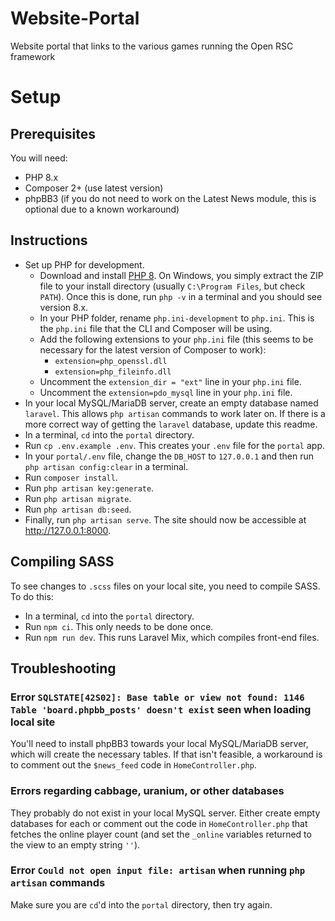 # Website-Portal
Website portal that links to the various games running the Open RSC framework

# Setup
## Prerequisites
You will need:
- PHP 8.x
- Composer 2+ (use latest version)
- phpBB3 (if you do not need to work on the Latest News module, this is optional due to a known workaround)

## Instructions
- Set up PHP for development.
   - Download and install [PHP 8](https://windows.php.net/download#php-8.0). On Windows, you simply extract the ZIP file to your install directory (usually `C:\Program Files`, but check `PATH`). Once this is done, run `php -v` in a terminal and you should see version 8.x.
   - In your PHP folder, rename `php.ini-development` to `php.ini`. This is the `php.ini` file that the CLI and Composer will be using.
   - Add the following extensions to your `php.ini` file (this seems to be necessary for the latest version of Composer to work):
      - `extension=php_openssl.dll`
      - `extension=php_fileinfo.dll`
   - Uncomment the `extension_dir = "ext"` line in your `php.ini` file.
   - Uncomment the `extension=pdo_mysql` line in your `php.ini` file.
- In your local MySQL/MariaDB server, create an empty database named `laravel`. This allows `php artisan` commands to work later on. If there is a more correct way of getting the `laravel` database, update this readme.
- In a terminal, `cd` into the `portal` directory.
- Run `cp .env.example .env`. This creates your `.env` file for the `portal` app.
- In your `portal/.env` file, change the `DB_HOST` to `127.0.0.1` and then run `php artisan config:clear` in a terminal.
- Run `composer install`.
- Run `php artisan key:generate`.
- Run `php artisan migrate`.
- Run `php artisan db:seed`.
- Finally, run `php artisan serve`. The site should now be accessible at http://127.0.0.1:8000.

## Compiling SASS
To see changes to `.scss` files on your local site, you need to compile SASS. To do this:
- In a terminal, `cd` into the `portal` directory.
- Run `npm ci`. This only needs to be done once.
- Run `npm run dev`. This runs Laravel Mix, which compiles front-end files.

## Troubleshooting

### Error `SQLSTATE[42S02]: Base table or view not found: 1146 Table 'board.phpbb_posts' doesn't exist` seen when loading local site
You'll need to install phpBB3 towards your local MySQL/MariaDB server, which will create the necessary tables. If that isn't feasible, a workaround is to comment out the `$news_feed` code in `HomeController.php`.

### Errors regarding cabbage, uranium, or other databases
They probably do not exist in your local MySQL server. Either create empty databases for each or comment out the code in `HomeController.php` that fetches the online player count (and set the `_online` variables returned to the view to an empty string `''`).

### Error `Could not open input file: artisan` when running `php artisan` commands
Make sure you are `cd`'d into the `portal` directory, then try again.